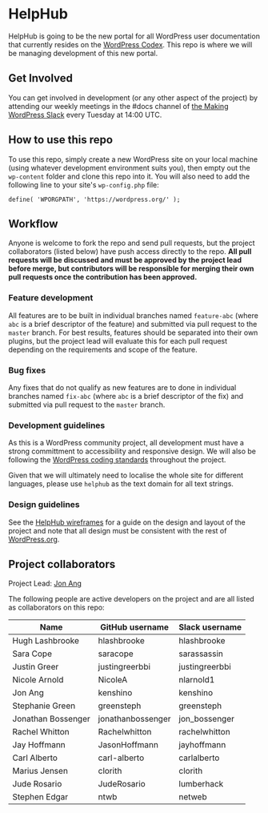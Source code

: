 # HelpHub

HelpHub is going to be the new portal for all WordPress user documentation that currently resides on the [WordPress Codex](https://codex.wordpress.org/). This repo is where we will be managing development of this new portal.

## Get Involved

You can get involved in development (or any other aspect of the project) by attending our weekly meetings in the #docs channel of [the Making WordPress Slack](https://make.wordpress.org/chat/) every Tuesday at 14:00 UTC.

## How to use this repo

To use this repo, simply create a new WordPress site on your local machine (using whatever development environment suits you), then empty out the `wp-content` folder and clone this repo into it. You will also need to add the following line to your site's `wp-config.php` file:

```
define( 'WPORGPATH', 'https://wordpress.org/' );
```

## Workflow

Anyone is welcome to fork the repo and send pull requests, but the project collaborators (listed below) have push access directly to the repo. **All pull requests will be discussed and must be approved by the project lead before merge, but contributors will be responsible for merging their own pull requests once the contribution has been approved.**

### Feature development

All features are to be built in individual branches named `feature-abc` (where `abc` is a brief descriptor of the feature) and submitted via pull request to the `master` branch. For best results, features should be separated into their own plugins, but the project lead will evaluate this for each pull request depending on the requirements and scope of the feature.

### Bug fixes

Any fixes that do not qualify as new features are to done in individual branches named `fix-abc` (where `abc` is a brief descriptor of the fix) and submitted via pull request to the `master` branch.

### Development guidelines

As this is a WordPress community project, all development must have a strong committment to accessibility and responsive design. We will also be following the [WordPress coding standards](https://codex.wordpress.org/WordPress_Coding_Standards) throughout the project.

Given that we will ultimately need to localise the whole site for different languages, please use `helphub` as the text domain for all text strings.

### Design guidelines

See the [HelpHub wireframes](https://wp-commhub.mybalsamiq.com/projects/helphub/grid) for a guide on the design and layout of the project and note that all design must be consistent with the rest of [WordPress.org](https://wordpress.org/).

## Project collaborators

Project Lead: [Jon Ang](https://profiles.wordpress.org/kenshino)

The following people are active developers on the project and are all listed as collaborators on this repo:

| Name               	| GitHub username   	| Slack username 	|
|--------------------	|-------------------	|----------------	|
| Hugh Lashbrooke    	| hlashbrooke       	| hlashbrooke    	|
| Sara Cope          	| saracope          	| sarassassin    	|
| Justin Greer       	| justingreerbbi    	| justingreerbbi 	|
| Nicole Arnold      	| NicoleA           	| nlarnold1      	|
| Jon Ang           	| kenshino          	| kenshino       	|
| Stephanie Green    	| greensteph        	| greensteph     	|
| Jonathan Bossenger 	| jonathanbossenger 	| jon_bossenger  	|
| Rachel Whitton     	| Rachelwhitton     	| rachelwhitton  	|
| Jay Hoffmann       	| JasonHoffmann     	| jayhoffmann    	|
| Carl Alberto        | carl-alberto        | carlalberto     |
| Marius Jensen       | clorith             | clorith         |
| Jude Rosario        | JudeRosario         | lumberhack      |
| Stephen Edgar       | ntwb                | netweb          |
